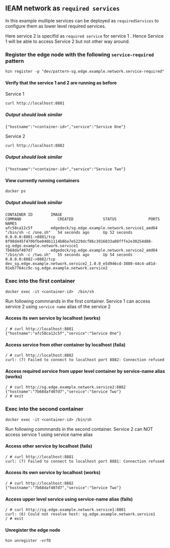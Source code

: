 ## IEAM network as `required services`
In this example multiple services can be deployed as `requiredServices` to configure them as lower level required services.

Here service 2 is specifid as `required service` for service 1 . Hence Service 1 will be able to access Service 2 but not other way around. 

### Register the edge node with the following `service-required` pattern
```
hzn register -p "dev/pattern-sg.edge.example.network.service-required"
```

#### Verify that the service 1 and 2 are running as before
Service 1
```
curl http://localhost:8881
```
##### Output should look similar
```
{"hostname":"<container-id>","service":"Service One"}
```
Service 2
```
curl http://localhost:8882
```
##### Output should look similar
```
{"hostname":"<container-id>","service":"Service Two"}
```
#### View currently running containers
```
docker ps
```
##### Output should look similar
```
CONTAINER ID        IMAGE                                             COMMAND                CREATED             STATUS              PORTS                    NAMES
afc58ca12c5f        edgedock/sg.edge.example.network.service1_amd64   "/bin/sh -c /one.sh"   54 seconds ago      Up 52 seconds       0.0.0.0:8881->8881/tcp   8f98d445f470bfbe040b1114b8ba7e5229dcf86c3916833a08fffe2e30254d88-sg.edge.example.network.service1
7b68daf407d7        edgedock/sg.edge.example.network.service2_amd64   "/bin/sh -c /two.sh"   55 seconds ago      Up 54 seconds       0.0.0.0:8882->8882/tcp   dev_sg.edge.example.network.service2_1.0.0_e5d946cd-3880-44c4-a81d-91eb7764cc9c-sg.edge.example.network.service2
```
### Exec into the first container
```
docker exec -it <container-id>  /bin/sh
````

Run following commnands in the first container. Service 1 can access service 2 using `service name` alias of the service 2
#### Access its own service by localhost (works)
```
/ # curl http://localhost:8881
{"hostname":"afc58ca12c5f","service":"Service One"}
```
#### Access service from other container by localhost (faila)
```
/ # curl http://localhost:8882
curl: (7) Failed to connect to localhost port 8882: Connection refused
```
#### Access required service from upper level container by service-name alias (works)
```
/ # curl http://sg.edge.example.network.service2:8882
{"hostname":"7b68daf407d7","service":"Service Two"}
/ # exit
```

### Exec into the second container
```
docker exec -it <container-id> /bin/sh
```

Run following commnands in the second container. Service 2 can NOT access service 1 using service name alias
#### Access other service by localhost (fails)
```
/ # curl http://localhost:8881
curl: (7) Failed to connect to localhost port 8881: Connection refused
```
#### Access its own service by localhost (works)
```
/ # curl http://localhost:8882
{"hostname":"7b68daf407d7","service":"Service Two"}
```
#### Access upper level service using service-name alias (fails)
```
/ # curl http://sg.edge.example.network.service1:8881
curl: (6) Could not resolve host: sg.edge.example.network.service1
/ # exit
```

#### Unregister the edge node
```
hzn unregister -vrfD
```
